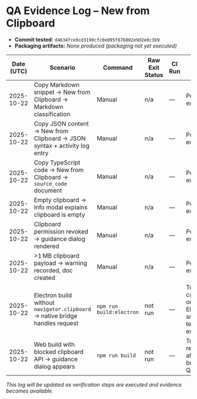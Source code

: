# QA Evidence Log – New from Clipboard

- **Commit tested:** `d4634fce9cd3190cfc0e895f87b802e9d2e0c3b9`
- **Packaging artifacts:** _None produced (packaging not yet executed)_

| Date (UTC) | Scenario | Command | Raw Exit Status | CI Run | Notes |
| --- | --- | --- | --- | --- | --- |
| 2025-10-22 | Copy Markdown snippet → New from Clipboard → Markdown classification | Manual | n/a | — | Pending execution. |
| 2025-10-22 | Copy JSON content → New from Clipboard → JSON syntax + activity log entry | Manual | n/a | — | Pending execution. |
| 2025-10-22 | Copy TypeScript code → New from Clipboard → `source_code` document | Manual | n/a | — | Pending execution. |
| 2025-10-22 | Empty clipboard → Info modal explains clipboard is empty | Manual | n/a | — | Pending execution. |
| 2025-10-22 | Clipboard permission revoked → guidance dialog rendered | Manual | n/a | — | Pending execution. |
| 2025-10-22 | >1 MB clipboard payload → warning recorded, doc created | Manual | n/a | — | Pending execution. |
| 2025-10-22 | Electron build without `navigator.clipboard` → native bridge handles request | `npm run build:electron` | not run | — | To be captured once Electron smoke test executes. |
| 2025-10-22 | Web build with blocked clipboard API → guidance dialog appears | `npm run build` | not run | — | To be recorded after browser QA. |

_This log will be updated as verification steps are executed and evidence becomes available._
